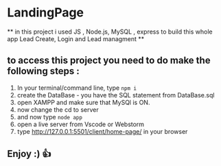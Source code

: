 # LandingPage
** in this project i used JS , Node.js, MySQL , express to build this whole app
 Lead Create, Login and Lead managment **

## to access this project you need to do make the following steps :
1. In your terminal/command line, type ```npm i```
2. create the DataBase - you have the SQL statement from DataBase.sql
3. open XAMPP and make sure that MySQl is ON.
4. now change the cd to server
5. and now type ```node app```
6. open a live server from Vscode or Webstorm
7. type http://127.0.0.1:5501/client/home-page/ in your browser

## Enjoy :) :+1:
